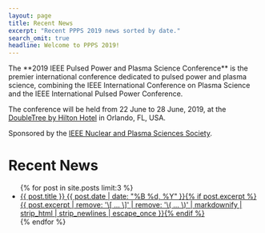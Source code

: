 ```yaml
---
layout: page
title: Recent News
excerpt: "Recent PPPS 2019 news sorted by date."
search_omit: true
headline: Welcome to PPPS 2019!
---
```


<div markdown="1">
The **2019 IEEE Pulsed Power and Plasma Science Conference** is the premier international conference dedicated to pulsed power and plasma science, combining the IEEE International Conference on Plasma Science and the IEEE International Pulsed Power Conference.

The conference will be held from 22 June to 28 June, 2019, at the [DoubleTree by Hilton Hotel](http://www.doubletreeorlando.com/) in Orlando, FL, USA.

Sponsored by the [IEEE Nuclear and Plasma Sciences Society](http://ieee-npss.org/).
</div>

<h1>Recent News</h1>

<ul class="post-list">
{% for post in site.posts limit:3 %}
  <li><article><a href="{{ site.url }}{{ post.url }}">{{ post.title }} <span class="entry-date"><time datetime="{{ post.date | date_to_xmlschema }}">{{ post.date | date: "%B %d, %Y" }}</time></span>{% if post.excerpt %} <span class="excerpt">{{ post.excerpt | remove: '\[ ... \]' | remove: '\( ... \)' | markdownify | strip_html | strip_newlines | escape_once }}</span>{% endif %}</a></article></li>
{% endfor %}
</ul>

